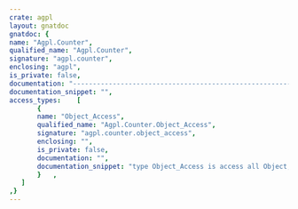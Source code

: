 ```yaml
---
crate: agpl
layout: gnatdoc
gnatdoc: {
name: "Agpl.Counter",
qualified_name: "Agpl.Counter",
signature: "agpl.counter",
enclosing: "agpl",
is_private: false,
documentation: "----------------------------------------------------------------------\n Object                                                             --\n----------------------------------------------------------------------",
documentation_snippet: "",
access_types:    [
       {
       name: "Object_Access",
       qualified_name: "Agpl.Counter.Object_Access",
       signature: "agpl.counter.object_access",
       enclosing: "",
       is_private: false,
       documentation: "",
       documentation_snippet: "type Object_Access is access all Object;",
       }   ,
   ]
,}
---
```

